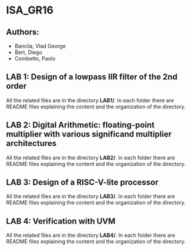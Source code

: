 # ISA_GR16

## Authors:
- Bancila, Vlad George
- Bert, Diego
- Combetto, Paolo

## LAB 1: Design of a lowpass IIR filter of the 2nd order

All the related files are in the directory **LAB1/**. In each folder there are README files explaining the content and the organization of the directory.

## LAB 2: Digital Arithmetic: floating-point multiplier with various significand multiplier architectures

All the related files are in the directory **LAB2/**. In each folder there are README files explaining the content and the organization of the directory.

## LAB 3: Design of a RISC-V-lite processor

All the related files are in the directory **LAB3/**. In each folder there are README files explaining the content and the organization of the directory.

## LAB 4: Verification with UVM


All the related files are in the directory **LAB4/**. In each folder there are README files explaining the content and the organization of the directory.
